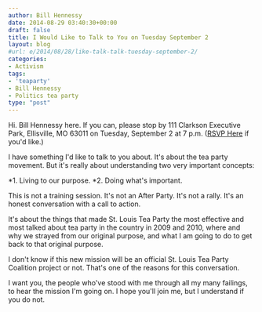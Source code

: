 ```yaml
---
author: Bill Hennessy
date: 2014-08-29 03:40:30+00:00
draft: false
title: I Would Like to Talk to You on Tuesday September 2
layout: blog
#url: e/2014/08/28/like-talk-talk-tuesday-september-2/
categories:
- Activism
tags:
- 'teaparty'
- Bill Hennessy
- Politics tea party
type: "post"
---
```


Hi. Bill Hennessy here. If you can, please stop by 111 Clarkson Executive Park, Ellisville, MO 63011 on Tuesday, September 2 at 7 p.m. ([RSVP Here](https://www.facebook.com/events/633186240135605/?context=create&source=49) if you'd like.)





I have something I'd like to talk to you about. It's about the tea party movement. But it's really about understanding two very important concepts:






*1. Living to our purpose.
*2. Doing what's important.




This is not a training session. It's not an After Party. It's not a rally. It's an honest conversation with a call to action.





It's about the things that made St. Louis Tea Party the most effective and most talked about tea party in the country in 2009 and 2010, where and why we strayed from our original purpose, and what I am going to do to get back to that original purpose.





I don't know if this new mission will be an official St. Louis Tea Party Coalition project or not. That's one of the reasons for this conversation.





I want you, the people who've stood with me through all my many failings, to hear the mission I'm going on. I hope you'll join me, but I understand if you do not.
